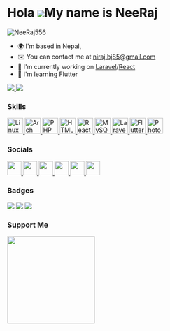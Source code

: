 Hola ![](https://user-images.githubusercontent.com/18350557/176309783-0785949b-9127-417c-8b55-ab5a4333674e.gif)My name is NeeRaj
========================================================================================================================================

<p align="left">
    <img src="https://komarev.com/ghpvc/?username=NeeRaj556&label=Profile%20views&color=0e75b6&style=flat" alt="NeeRaj556" />
</p>


*   🌍  I'm based in Nepal,
*   ✉️  You can contact me at [niraj.bj85@gmail.com](mailto:niraj.bj85@gmail.com)
*   🚀  I'm currently working on [Laravel](http://laravel.com/)/[React](https://react.dev/)
*   🧠  I'm learning Flutter


<a href="https://www.github.com/NeeRaj556" target="_blank" rel="noreferrer">
    <img src="https://img.shields.io/github/followers/NeeRaj556?logo=github&style=for-the-badge&color=facc15&labelColor=365314" />
</a>
<a href="https://www.twitter.com/@NeeRaj556" target="_blank" rel="noreferrer">
    <img src="https://img.shields.io/twitter/follow/@NeeRaj556?logo=github&style=for-the-badge&color=facc15&labelColor=365314"/>
</a>

### Skills
<p align="left">
     <a href="https://www.linux.org/" target="_blank" rel="noreferrer">
        <img src="https://raw.githubusercontent.com/danielcranney/readme-generator/main/public/icons/skills/linux-colored.svg" width="36" height="36" alt="Linux" />
    </a>
<a href="https://www.archlinux.org/" target="_blank" rel="noreferrer">
    <img src="https://archlinux.org/static/logos/archlinux-logo-dark-90dpi.ebdee92a15b3.png" height="36" alt="Arch Linux"/>
</a>
    <a href="https://www.php.net/" target="_blank" rel="noreferrer">
        <img src="https://raw.githubusercontent.com/danielcranney/readme-generator/main/public/icons/skills/php-colored.svg" width="36" height="36" alt="PHP" />
    </a>
<!--     <a href="https://docs.microsoft.com/en-us/cpp/?view=msvc-170" target="_blank" rel="noreferrer">
        <img src="https://raw.githubusercontent.com/danielcranney/readme-generator/main/public/icons/skills/c-colored.svg" width="36" height="36" alt="C" />
    </a>
    <a href="https://docs.microsoft.com/en-us/cpp/?view=msvc-170" target="_blank" rel="noreferrer">
        <img src="https://raw.githubusercontent.com/danielcranney/readme-generator/main/public/icons/skills/cplusplus-colored.svg" width="36" height="36"                  alt="C++" />
    </a> -->
    <a href="https://developer.mozilla.org/en-US/docs/Glossary/HTML5" target="_blank" rel="noreferrer">
        <img src="https://raw.githubusercontent.com/danielcranney/readme-generator/main/public/icons/skills/html5-colored.svg" width="36" height="36"                      alt="HTML5"/>
    </a>
    <a href="https://react.dev/" target="_blank" rel="noreferrer">
        <img src="https://raw.githubusercontent.com/danielcranney/readme-generator/main/public/icons/skills/react-colored.svg" width="36" height="36" alt="React"/>
    </a>
    <a href="https://www.mysql.com/" target="_blank" rel="noreferrer">
        <img src="https://raw.githubusercontent.com/danielcranney/readme-generator/main/public/icons/skills/mysql-colored.svg" width="36" height="36"                      alt="MySQL"/>
    </a>
    <a href="https://laravel.com/" target="_blank" rel="noreferrer">
        <img src="https://raw.githubusercontent.com/danielcranney/readme-generator/main/public/icons/skills/laravel-colored.svg" width="36" height="36"                    alt="Laravel" />
    </a>
    <a href="https://flutter.dev/" target="_blank" rel="noreferrer">
        <img src="https://raw.githubusercontent.com/danielcranney/readme-generator/main/public/icons/skills/flutter-colored.svg" width="36" height="36"                    alt="Flutter" />
    </a>
    <a href="https://www.adobe.com/uk/products/photoshop.html" target="_blank" rel="noreferrer">
        <img src="https://raw.githubusercontent.com/danielcranney/readme-generator/main/public/icons/skills/photoshop-colored.svg" width="36" height="36"                  alt="Photoshop" />
    </a>
<!--     <a href="https://www.figma.com/" target="_blank" rel="noreferrer">
        <img src="https://raw.githubusercontent.com/danielcranney/readme-generator/main/public/icons/skills/figma-colored.svg" width="36" height="36"                      alt="Figma"/>
    </a> -->
</p>


### Socials
<p align="left">
    <a href="https://discord.com/users/#6184" target="_blank" rel="noreferrer">
        <img src="https://raw.githubusercontent.com/danielcranney/readme-generator/main/public/icons/socials/discord.svg" width="32" height="32" />
    </a>
    <a href="https://www.github.com/NeeRaj556" target="_blank" rel="noreferrer">
        <img src="https://raw.githubusercontent.com/danielcranney/readme-generator/main/public/icons/socials/github.svg" width="32" height="32" />
    </a>
    <a href="http://www.instagram.com/nee_raj_125" target="_blank" rel="noreferrer">
        <img src="https://raw.githubusercontent.com/danielcranney/readme-generator/main/public/icons/socials/instagram.svg" width="32" height="32" />
    </a>
    <a href="https://www.linkedin.com/in/niraj-bajagain-a524a7274" target="_blank" rel="noreferrer">
        <img src="https://raw.githubusercontent.com/danielcranney/readme-generator/main/public/icons/socials/linkedin.svg" width="32" height="32" />
    </a>
    <a href="http://www.medium.com/@bj.NeeRaj556" target="_blank" rel="noreferrer">
        <img src="https://raw.githubusercontent.com/danielcranney/readme-generator/main/public/icons/socials/medium.svg" width="32" height="32" />
    </a>
    <a href="https://stackoverflow.com/users/23004496/neeraj" target="_blank" rel="noreferrer">
        <img src="https://raw.githubusercontent.com/danielcranney/readme-generator/main/public/icons/socials/stackoverflow.svg" width="32" height="32" />
    </a>
</p>

### Badges
![](https://github-readme-stats.vercel.app/api?username=NeeRaj556&theme=react&hide_border=false&include_all_commits=false&count_private=true)
![](https://github-readme-streak-stats.herokuapp.com/?user=aashishtimalsina&theme=react&hide_border=false)
![](https://github-readme-stats.vercel.app/api/top-langs/?username=NeeRaj556&theme=react&hide_border=false&include_all_commits=false&count_private=true&layout=compact)


### Support Me
<a href="https://www.buymeacoffee.com/nirajbj853">
    <img src="https://cdn.buymeacoffee.com/buttons/v2/default-yellow.png" width="200" />
</a>
